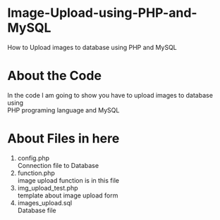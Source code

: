 # Image-Upload-using-PHP-and-MySQL
How to Upload images to database using PHP and MySQL 

# About the Code
In the code I am going to show you have to upload images to database using <br>
PHP programing language and MySQL

# About Files in here
  1. config.php <br>
    Connection file to Database
  2. function.php <br>
    image upload function is in this file
  3. img_upload_test.php <br>
    template about image upload form     
  4. images_upload.sql <br>
    Database file 
